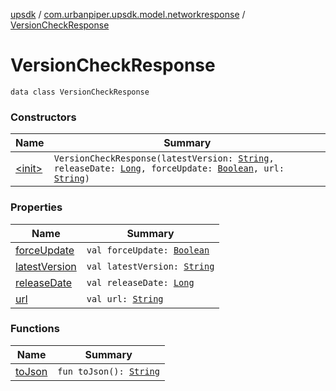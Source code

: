 [upsdk](../../index.md) / [com.urbanpiper.upsdk.model.networkresponse](../index.md) / [VersionCheckResponse](./index.md)

# VersionCheckResponse

`data class VersionCheckResponse`

### Constructors

| Name | Summary |
|---|---|
| [&lt;init&gt;](-init-.md) | `VersionCheckResponse(latestVersion: `[`String`](https://kotlinlang.org/api/latest/jvm/stdlib/kotlin/-string/index.html)`, releaseDate: `[`Long`](https://kotlinlang.org/api/latest/jvm/stdlib/kotlin/-long/index.html)`, forceUpdate: `[`Boolean`](https://kotlinlang.org/api/latest/jvm/stdlib/kotlin/-boolean/index.html)`, url: `[`String`](https://kotlinlang.org/api/latest/jvm/stdlib/kotlin/-string/index.html)`)` |

### Properties

| Name | Summary |
|---|---|
| [forceUpdate](force-update.md) | `val forceUpdate: `[`Boolean`](https://kotlinlang.org/api/latest/jvm/stdlib/kotlin/-boolean/index.html) |
| [latestVersion](latest-version.md) | `val latestVersion: `[`String`](https://kotlinlang.org/api/latest/jvm/stdlib/kotlin/-string/index.html) |
| [releaseDate](release-date.md) | `val releaseDate: `[`Long`](https://kotlinlang.org/api/latest/jvm/stdlib/kotlin/-long/index.html) |
| [url](url.md) | `val url: `[`String`](https://kotlinlang.org/api/latest/jvm/stdlib/kotlin/-string/index.html) |

### Functions

| Name | Summary |
|---|---|
| [toJson](to-json.md) | `fun toJson(): `[`String`](https://kotlinlang.org/api/latest/jvm/stdlib/kotlin/-string/index.html) |
